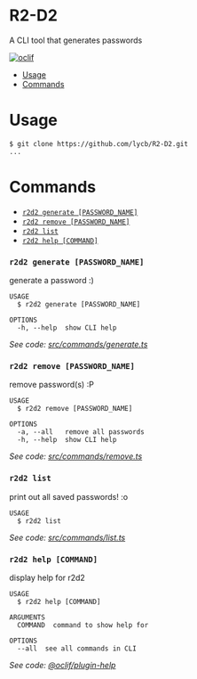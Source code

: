 R2-D2
=====

A CLI tool that generates passwords

[![oclif](https://img.shields.io/badge/cli-oclif-brightgreen.svg)](https://oclif.io)

<!-- toc -->
* [Usage](#usage)
* [Commands](#commands)
<!-- tocstop -->
# Usage
<!-- usage -->
```sh-session
$ git clone https://github.com/lycb/R2-D2.git
...
```
<!-- usagestop -->
# Commands
<!-- commands -->
* [`r2d2 generate [PASSWORD_NAME]`](#r2d2-generate-password_name)
* [`r2d2 remove [PASSWORD_NAME]`](#r2d2-remove-password_name)
* [`r2d2 list`](#r2d2-list)
* [`r2d2 help [COMMAND]`](#r2d2-help-command)

### `r2d2 generate [PASSWORD_NAME]`

generate a password :)

```
USAGE
  $ r2d2 generate [PASSWORD_NAME]

OPTIONS
  -h, --help  show CLI help
```

_See code: [src/commands/generate.ts](https://github.com/lycb/R2-D2/blob/v0.0.0/src/commands/generate.ts)_

### `r2d2 remove [PASSWORD_NAME]`

remove password(s) :P

```
USAGE
  $ r2d2 remove [PASSWORD_NAME]

OPTIONS
  -a, --all   remove all passwords
  -h, --help  show CLI help
```

_See code: [src/commands/remove.ts](https://github.com/lycb/R2-D2/blob/v0.0.0/src/commands/remove.ts)_

### `r2d2 list`

print out all saved passwords! :o

```
USAGE
  $ r2d2 list
```

_See code: [src/commands/list.ts](https://github.com/lycb/R2-D2/blob/v0.0.0/src/commands/list.ts)_


### `r2d2 help [COMMAND]`

display help for r2d2

```
USAGE
  $ r2d2 help [COMMAND]

ARGUMENTS
  COMMAND  command to show help for

OPTIONS
  --all  see all commands in CLI
```

_See code: [@oclif/plugin-help](https://github.com/oclif/plugin-help/blob/v2.2.1/src/commands/help.ts)_
<!-- commandsstop -->

